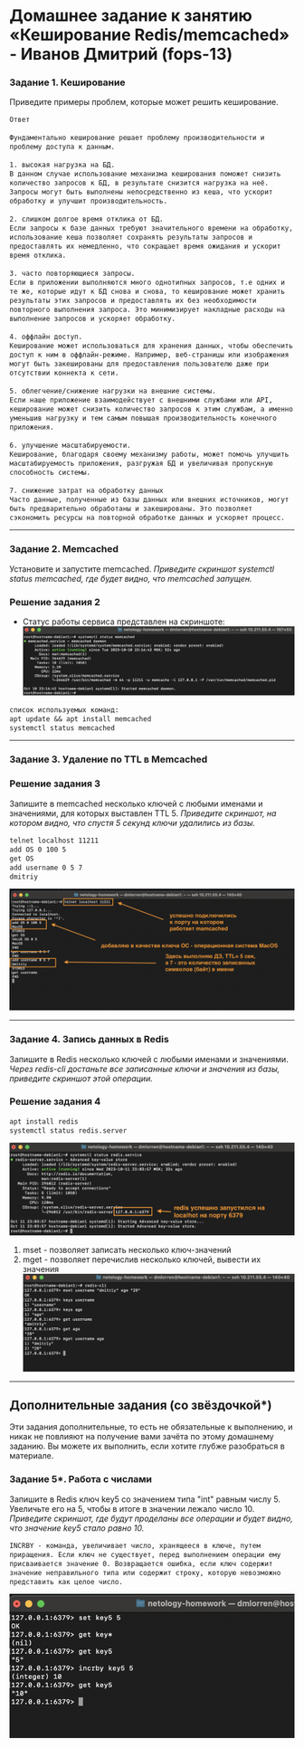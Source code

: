# Домашнее задание к занятию «Кеширование Redis/memcached» - Иванов Дмитрий (fops-13)


### Задание 1. Кеширование 

Приведите примеры проблем, которые может решить кеширование. 
```
Ответ

Фундаментально кеширование решает проблему производительности и проблему доступа к данным.

1. высокая нагрузка на БД.
В данном случае использование механизма кеширования поможет снизить количество запросов к БД, в результате снизится нагрузка на неё. Запросы могут быть выполнены непосредственно из кеша, что ускорит обработку и улучшит производительность.

2. слишком долгое время отклика от БД.
Если запросы к базе данных требуют значительного времени на обработку, использование кеша позволяет сохранять результаты запросов и предоставлять их немедленно, что сокращает время ожидания и ускорит время отклика.

3. часто повторяющиеся запросы.
Если в приложении выполняются много однотипных запросов, т.е одних и те же, которые идут к БД снова и снова, то кеширование может хранить результаты этих запросов и предоставлять их без необходимости повторного выполнения запроса. Это минимизирует накладные расходы на выполнение запросов и ускоряет обработку.

4. оффлайн доступ.
Кеширование может использоваться для хранения данных, чтобы обеспечить доступ к ним в оффлайн-режиме. Например, веб-страницы или изображения могут быть закешированы для предоставления пользователю даже при отсутствии коннекта к сети.

5. облегчение/снижение нагрузки на внешние системы.
Если наше приложение взаимодействует с внешними службами или API, кеширование может снизить количество запросов к этим службам, а именно уменьшив нагрузку и тем самым повышая производительность конечного приложения.

6. улучшение масштабируемости.
Кеширование, благодаря своему механизму работы, может помочь улучшить масштабируемость приложения, разгружая БД и увеличивая пропускную способность системы.

7. снижение затрат на обработку данных
Часто данные, полученные из базы данных или внешних источников, могут быть предварительно обработаны и закешированы. Это позволяет сэкономить ресурсы на повторной обработке данных и ускоряет процесс.
```
------

### Задание 2. Memcached

Установите и запустите memcached.
*Приведите скриншот systemctl status memcached, где будет видно, что memcached запущен.*

### Решение задания 2
- Статус работы сервиса представлен на скриншоте:
![memcached](https://github.com/dmlorren/netology-homework/blob/main/Data_storage/img/status_memcached.png)

```
список используемых команд:
apt update && apt install memcached
systemctl status memcached
```
------

### Задание 3. Удаление по TTL в Memcached

### Решение задания 3

Запишите в memcached несколько ключей с любыми именами и значениями, для которых выставлен TTL 5. 
*Приведите скриншот, на котором видно, что спустя 5 секунд ключи удалились из базы.*
```
telnet localhost 11211
add OS 0 100 5
get OS
add username 0 5 7
dmitriy
```
![memcached](https://github.com/dmlorren/netology-homework/blob/main/Data_storage/img/memcached_key.png)

------


### Задание 4. Запись данных в Redis

Запишите в Redis несколько ключей с любыми именами и значениями. 
*Через redis-cli достаньте все записанные ключи и значения из базы, приведите скриншот этой операции.*

### Решение задания 4
```
apt install redis
systemctl status redis.server
```
![redis](https://github.com/dmlorren/netology-homework/blob/main/Data_storage/img/redis_install.png)

1. mset - позволяет записать несколько ключ-значений
2. mget - позволяет перечислив несколько ключей, вывести их значения
![redis](https://github.com/dmlorren/netology-homework/blob/main/Data_storage/img/redis_cli.png)
------

## Дополнительные задания (со звёздочкой*)
Эти задания дополнительные, то есть не обязательные к выполнению, и никак не повлияют на получение вами зачёта по этому домашнему заданию. Вы можете их выполнить, если хотите глубже разобраться в материале.

### Задание 5*. Работа с числами 

Запишите в Redis ключ key5 со значением типа "int" равным числу 5. Увеличьте его на 5, чтобы в итоге в значении лежало число 10.  
*Приведите скриншот, где будут проделаны все операции и будет видно, что значение key5 стало равно 10.*
```
INCRBY - команда, увеличивает число, хранящееся в ключе, путем приращения. Если ключ не существует, перед выполнением операции ему присваивается значение 0. Возвращается ошибка, если ключ содержит значение неправильного типа или содержит строку, которую невозможно представить как целое число.
```
![redis](https://github.com/dmlorren/netology-homework/blob/main/Data_storage/img/redis_incrby.png)